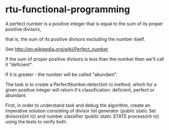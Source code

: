 # rtu-functional-programming

A perfect number is a positive integer that is equal to the sum of its proper positive divisors,

that is, the sum of its positive divisors excluding the number itself.

See http://en.wikipedia.org/wiki/Perfect_number

If the sum of proper positive divisors is less than the number then we'll call it "deficient".

If it is greater - the number will be called "abundant".

The task is to create a PerfectNumber.detect(int n) method, which for a given positive integer will return it's classification: deficient, perfect or abundant.

First, in order to understand task and debug the algorithm, create an imperative solution consisting of divisor list generator (public static Set<Integer> divisors(int n)) and number classifier (public static STATE process(int n)) using the tests to verify both.
 
